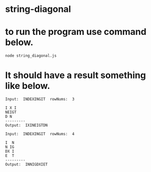 # string-diagonal

# to run the program use command below.

```
node string_diagonal.js
```

# It should have a result something like below.

```
Input:  INDEXINGIT  rowNums:  3

I X I
NEIGT
D N
---------
Output:  IXINEIGTDN

Input:  INDEXINGIT  rowNums:  4

I  N
N IG
DX I
E  T
---------
Output:  INNIGDXIET
```
